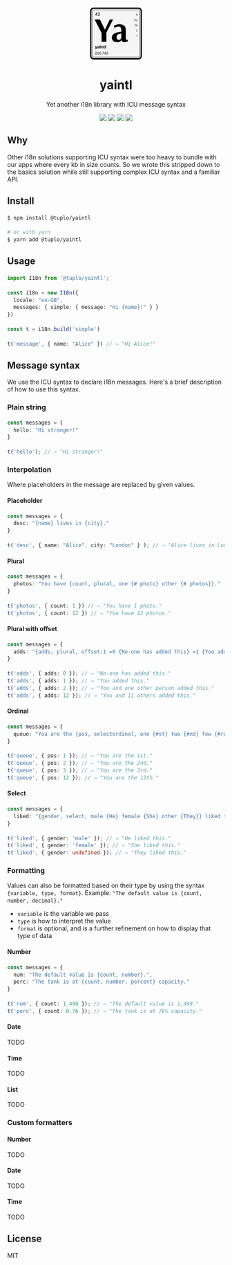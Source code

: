 <br />
<div align="center">
  <img src="logo.png" alt="Logo" width="120" height="120">
  <h1 align="center">yaintl</h3>
  <p align="center">Yet another i18n library with ICU message syntax</p>
  <p align="center">
    <img src="https://img.shields.io/npm/v/@tuplo/yaintl">
    <img src="https://img.shields.io/bundlephobia/minzip/@tuplo/yaintl">
  	 <a href="https://codeclimate.com/github/tuplo/yaintl/test_coverage">
  	   <img src="https://api.codeclimate.com/v1/badges/0437dcc3178212230976/test_coverage" /></a>
  	 <img src="https://github.com/tuplo/yaintl/actions/workflows/build.yml/badge.svg">
  </p>
</div>

## Why

Other i18n solutions supporting ICU syntax were too heavy to bundle with our apps where every kb in size counts. So we wrote this stripped down to the basics solution while still supporting complex ICU syntax and a familiar API.

## Install

```bash
$ npm install @tuplo/yaintl

# or with yarn
$ yarn add @tuplo/yaintl
```

## Usage

```typescript
import I18n from '@tuplo/yaintl';

const i18n = new I18n({ 
  locale: "en-GB", 
  messages: { simple: { message: "Hi {name}!" } }
})

const t = i18n.build('simple')

t('message', { name: "Alice" }) // ⇒ "Hi Alice!"
```

## Message syntax

We use the ICU syntax to declare i18n messages. Here's a brief description of how to use this syntax.

### Plain string

```typescript
const messages = {
  hello: "Hi stranger!"
}

t('hello'); // ⇒ "Hi stranger!"
```

### Interpolation

Where placeholders in the message are replaced by given values.

#### Placeholder

```typescript
const messages = {
  desc: "{name} lives in {city}."
}

t('desc', { name: "Alice", city: "London" } ); // ⇒ "Alice lives in London."
```

#### Plural

```typescript
const messages = {
  photos: "You have {count, plural, one {# photo} other {# photos}}."
}

t('photos', { count: 1 }) // ⇒ "You have 1 photo."
t('photos', { count: 12 }) // ⇒ "You have 12 photos."
```

#### Plural with offset
```typescript
const messages = {
  adds: "{adds, plural, offset:1 =0 {No-one has added this} =1 {You added this} one {You and one other person added this} other {You and # others added this}}."
}

t('adds', { adds: 0 }); // ⇒ "No-one has added this."
t('adds', { adds: 1 }); // ⇒ "You added this."
t('adds', { adds: 2 }); // ⇒ "You and one other person added this."
t('adds', { adds: 12 }); // ⇒ "You and 11 others added this."

```

#### Ordinal
```typescript
const messages = {
  queue: "You are the {pos, selectordinal, one {#st} two {#nd} few {#rd} other {#th}}.",
}

t('queue', { pos: 1 }); // ⇒ "You are the 1st."
t('queue', { pos: 2 }); // ⇒ "You are the 2nd."
t('queue', { pos: 3 }); // ⇒ "You are the 3rd."
t('queue', { pos: 12 }); // ⇒ "You are the 12th."
```

#### Select

```typescript
const messages = {
  liked: "{gender, select, male {He} female {She} other {They}} liked this."
}

t('liked', { gender: 'male' }); // ⇒ "He liked this."
t('liked', { gender: 'female' }); // ⇒ "She liked this."
t('liked', { gender: undefined }); // ⇒ "They liked this."
```

### Formatting

Values can also be formatted based on their type by using the syntax `{variable, type, format}`. Example: `"The default value is {count, number, decimal}."`

- `variable` is the variable we pass
- `type` is how to interpret the value
- `format` is optional, and is a further refinement on how to display that type of data

#### Number

```typescript
const messages = {
  num: "The default value is {count, number}.",
  perc: "The tank is at {count, number, percent} capacity."
}

t('num', { count: 1_499 }); // ⇒ "The default value is 1,499."
t('perc', { count: 0.76 }); // ⇒ "The tank is at 76% capacity."
```

#### Date

TODO

#### Time

TODO

#### List

TODO

### Custom formatters

#### Number

TODO

#### Date

TODO

#### Time

TODO

## License

MIT
